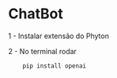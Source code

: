 # ChatBot

1 - Instalar extensão do Phyton

2 - No terminal rodar 
        
        pip install openai
